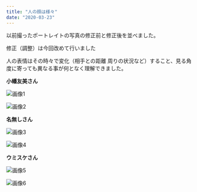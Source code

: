 ```yaml
---
title: "人の顔は様々"
date: "2020-03-23"
---
```


以前撮ったポートレイトの写真の修正前と修正後を並べました。

修正（調整）は今回改めて行いました

人の表情はその時々で変化（相手との距離 周りの状況など）すること、見る角度に寄っても異なる事が何となく理解できました。

**小幡友美さん**

![画像1](/assets/n7138f20f7645_picture_pc_46b9e3cd7dd5135385ea12722332f78f.jpg)

![画像2](/assets/n7138f20f7645_picture_pc_7e3161c6f920404e2f00bfd93d056723.jpg)

**名無しさん**

![画像3](/assets/n7138f20f7645_picture_pc_f5c4b34e8ab62114845c1612ea09c0d2.jpg)

![画像4](/assets/n7138f20f7645_picture_pc_5abed71d0c9a272fc68efb93e4e59538.jpg)

**ウミスケさん**

![画像5](/assets/n7138f20f7645_picture_pc_99df42080a711165363dec748e73d697.jpg)

![画像6](/assets/n7138f20f7645_picture_pc_f66ffbb4fe27f2d75f378bd08fc262ea.jpg)
